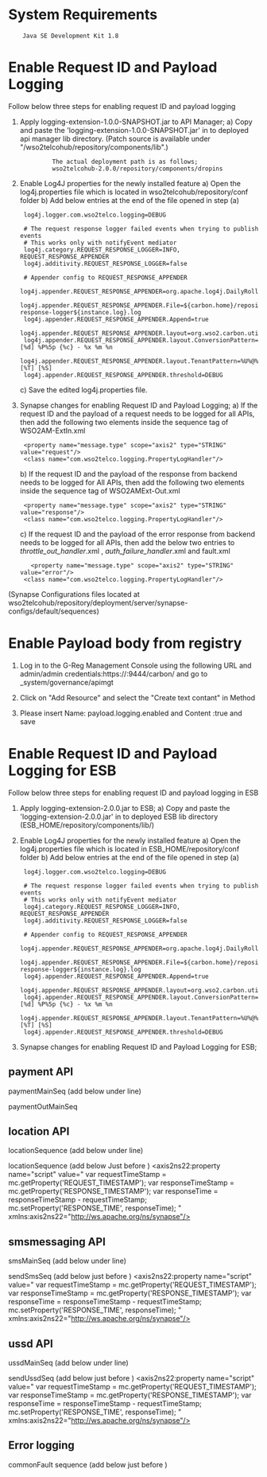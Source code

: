 System Requirements
=================

        Java SE Development Kit 1.8


Enable Request ID and Payload Logging
=====================================

Follow below three steps for enabling request ID and payload logging

1) Apply logging-extension-1.0.0-SNAPSHOT.jar to API Manager;
        a) Copy and paste the 'logging-extension-1.0.0-SNAPSHOT.jar' in to deployed api manager lib directory. (Patch source is available under "/wso2telcohub/repository/components/lib".)

                The actual deployment path is as follows;
                wso2telcohub-2.0.0/repository/components/dropins



2) Enable Log4J properties for the newly installed feature
	a) Open the log4j.properties file which is located in wso2telcohub/repository/conf folder
	b) Add below entries at the end of the file opened in step (a)

		log4j.logger.com.wso2telco.logging=DEBUG

		# The request response logger failed events when trying to publish events
        # This works only with notifyEvent mediator
        log4j.category.REQUEST_RESPONSE_LOGGER=INFO, REQUEST_RESPONSE_APPENDER
        log4j.additivity.REQUEST_RESPONSE_LOGGER=false

        # Appender config to REQUEST_RESPONSE_APPENDER
        log4j.appender.REQUEST_RESPONSE_APPENDER=org.apache.log4j.DailyRollingFileAppender
        log4j.appender.REQUEST_RESPONSE_APPENDER.File=${carbon.home}/repository/logs/${instance.log}/request-response-logger${instance.log}.log
        log4j.appender.REQUEST_RESPONSE_APPENDER.Append=true
        log4j.appender.REQUEST_RESPONSE_APPENDER.layout=org.wso2.carbon.utils.logging.TenantAwarePatternLayout
        log4j.appender.REQUEST_RESPONSE_APPENDER.layout.ConversionPattern=[%d] %P%5p {%c} - %x %m %n
        log4j.appender.REQUEST_RESPONSE_APPENDER.layout.TenantPattern=%U%@%D [%T] [%S]
        log4j.appender.REQUEST_RESPONSE_APPENDER.threshold=DEBUG

	c) Save the edited log4j.properties file.


3) Synapse changes for enabling Request ID and Payload Logging;
    a) If the request ID and the payload of a request needs to be logged for all APIs, then add the following two elements inside the sequence tag of WSO2AM-ExtIn.xml
    
		<property name="message.type" scope="axis2" type="STRING" value="request"/>
        <class name="com.wso2telco.logging.PropertyLogHandler"/>

    b) If the request ID and the payload of the response from backend needs to be logged for All APIs, then add the following two elements inside the sequence tag of WSO2AMExt-Out.xml
		
		<property name="message.type" scope="axis2" type="STRING" value="response"/>
        <class name="com.wso2telco.logging.PropertyLogHandler"/>

    c) If the request ID and the payload of the error response from backend needs to be logged for all APIs, then add the below two entries to _throttle_out_handler_.xml , _auth_failure_handler_.xml and fault.xml
    
	      <property name="message.type" scope="axis2" type="STRING" value="error"/>
        <class name="com.wso2telco.logging.PropertyLogHandler"/>

(Synapse Configurations files located at wso2telcohub/repository/deployment/server/synapse-configs/default/sequences)

Enable Payload body from registry
=================================

1) Log in to the G-Reg Management Console using the following URL and admin/admin credentials:https://<hostname>:9444/carbon/ and
go to _system/governance/apimgt

2) Click on "Add Resource" and select the "Create text contant" in Method

3) Please insert Name: payload.logging.enabled and Content :true and save


Enable Request ID and Payload Logging for ESB
=============================================

Follow below three steps for enabling request ID and payload logging in ESB

1) Apply logging-extension-2.0.0.jar to ESB;
        a) Copy and paste the 'logging-extension-2.0.0.jar' in to deployed ESB lib directory (ESB_HOME/repository/components/lib/)


2) Enable Log4J properties for the newly installed feature
	a) Open the log4j.properties file which is located in ESB_HOME/repository/conf folder
	b) Add below entries at the end of the file opened in step (a)

		log4j.logger.com.wso2telco.logging=DEBUG

		# The request response logger failed events when trying to publish events
        # This works only with notifyEvent mediator
        log4j.category.REQUEST_RESPONSE_LOGGER=INFO, REQUEST_RESPONSE_APPENDER
        log4j.additivity.REQUEST_RESPONSE_LOGGER=false

        # Appender config to REQUEST_RESPONSE_APPENDER
        log4j.appender.REQUEST_RESPONSE_APPENDER=org.apache.log4j.DailyRollingFileAppender
        log4j.appender.REQUEST_RESPONSE_APPENDER.File=${carbon.home}/repository/logs/${instance.log}/request-response-logger${instance.log}.log
        log4j.appender.REQUEST_RESPONSE_APPENDER.Append=true
        log4j.appender.REQUEST_RESPONSE_APPENDER.layout=org.wso2.carbon.utils.logging.TenantAwarePatternLayout
        log4j.appender.REQUEST_RESPONSE_APPENDER.layout.ConversionPattern=[%d] %P%5p {%c} - %x %m %n
        log4j.appender.REQUEST_RESPONSE_APPENDER.layout.TenantPattern=%U%@%D [%T] [%S]
        log4j.appender.REQUEST_RESPONSE_APPENDER.threshold=DEBUG


3) Synapse changes for enabling Request ID and Payload Logging for ESB;

payment API
-----------

paymentMainSeq (add below under <sequence> line)
	<property expression="get-property('SYSTEM_TIME')" name="REQUEST_TIMESTAMP" scope="default" type="STRING"/>
	<property name="message.type" scope="axis2" type="STRING" value="request"/>
	<class name="com.wso2telco.logging.PropertyLogHandlerForEsb"/>

paymentOutMainSeq
	<property name="RESPONSE_TIMESTAMP" expression="get-property('SYSTEM_TIME')"/>
	<class name="org.wso2telco.dep.nashornmediator.NashornMediator">
			<property name="script" value="
					var requestTimeStamp = mc.getProperty('REQUEST_TIMESTAMP');
					var responseTimeStamp = mc.getProperty('RESPONSE_TIMESTAMP');
					var responseTime = responseTimeStamp - requestTimeStamp;
					mc.setProperty('RESPONSE_TIME', responseTime);
			"/>
	</class>
	<property name="message.type" scope="axis2" type="STRING" value="response"/>
	<class name="com.wso2telco.logging.PropertyLogHandlerForEsb"/>

location API
------------

locationSequence (add below under <sequence> line)
    <property expression="get-property('SYSTEM_TIME')"
        name="REQUEST_TIMESTAMP" scope="default" type="STRING" xmlns:ns="http://org.apache.synapse/xsd"/>
    <property name="message.type" scope="axis2" type="STRING" value="request"/>
    <class name="com.wso2telco.logging.PropertyLogHandlerForEsb"/>

locationSequence (add below Just before <respond/>)
    <property expression="get-property('SYSTEM_TIME')"
        name="RESPONSE_TIMESTAMP" xmlns:ns="http://org.apache.synapse/xsd"/>
    <class name="org.wso2telco.dep.nashornmediator.NashornMediator">
        <axis2ns22:property name="script"
            value="      var requestTimeStamp = mc.getProperty('REQUEST_TIMESTAMP');      var responseTimeStamp = mc.getProperty('RESPONSE_TIMESTAMP');      var responseTime = responseTimeStamp - requestTimeStamp;      mc.setProperty('RESPONSE_TIME', responseTime);    " xmlns:axis2ns22="http://ws.apache.org/ns/synapse"/>
    </class>
    <property name="message.type" scope="axis2" type="STRING" value="response"/>
    <class name="com.wso2telco.logging.PropertyLogHandlerForEsb"/>

smsmessaging API
----------------

smsMainSeq (add below under <sequence> line)
    <property expression="get-property('SYSTEM_TIME')"
        name="REQUEST_TIMESTAMP" scope="default" type="STRING" xmlns:ns="http://org.apache.synapse/xsd"/>
    <property name="message.type" scope="axis2" type="STRING" value="request"/>
    <class name="com.wso2telco.logging.PropertyLogHandlerForEsb"/>

sendSmsSeq (add below just before <respond/>)
    <property expression="get-property('SYSTEM_TIME')"
        name="RESPONSE_TIMESTAMP" xmlns:ns="http://org.apache.synapse/xsd"/>
    <class name="org.wso2telco.dep.nashornmediator.NashornMediator">
        <axis2ns22:property name="script"
            value="      var requestTimeStamp = mc.getProperty('REQUEST_TIMESTAMP');      var responseTimeStamp = mc.getProperty('RESPONSE_TIMESTAMP');      var responseTime = responseTimeStamp - requestTimeStamp;      mc.setProperty('RESPONSE_TIME', responseTime);    " xmlns:axis2ns22="http://ws.apache.org/ns/synapse"/>
    </class>
    <property name="message.type" scope="axis2" type="STRING" value="response"/>
    <class name="com.wso2telco.logging.PropertyLogHandlerForEsb"/>

ussd API
----------------

ussdMainSeq (add below under <sequence> line)
    <property expression="get-property('SYSTEM_TIME')"
        name="REQUEST_TIMESTAMP" scope="default" type="STRING" xmlns:ns="http://org.apache.synapse/xsd"/>
    <property name="message.type" scope="axis2" type="STRING" value="request"/>
    <class name="com.wso2telco.logging.PropertyLogHandlerForEsb"/>

sendUssdSeq (add below just before <respond/>)
    <property expression="get-property('SYSTEM_TIME')"
        name="RESPONSE_TIMESTAMP" xmlns:ns="http://org.apache.synapse/xsd"/>
    <class name="org.wso2telco.dep.nashornmediator.NashornMediator">
        <axis2ns22:property name="script"
            value="      var requestTimeStamp = mc.getProperty('REQUEST_TIMESTAMP');      var responseTimeStamp = mc.getProperty('RESPONSE_TIMESTAMP');      var responseTime = responseTimeStamp - requestTimeStamp;      mc.setProperty('RESPONSE_TIME', responseTime);    " xmlns:axis2ns22="http://ws.apache.org/ns/synapse"/>
    </class>
    <property name="message.type" scope="axis2" type="STRING" value="response"/>
    <class name="com.wso2telco.logging.PropertyLogHandlerForEsb"/>

Error logging
-------------

commonFault sequence (add below just before <send/>)
	<property name="message.type" scope="axis2" type="STRING" value="error"/>
	<class name="com.wso2telco.logging.PropertyLogHandlerForEsb"/>